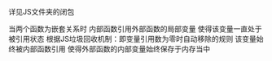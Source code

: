 详见JS文件夹的闭包

当两个函数为嵌套关系时 内部函数引用外部函数的局部变量 使得该变量一直处于被引用状态 根据JS垃圾回收机制：即变量引用数为零时自动移除的规则 该变量始终被内部函数引用 使得外部函数的内部变量始终保存于内存当中